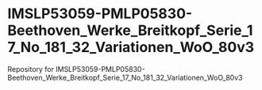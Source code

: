 # IMSLP53059-PMLP05830-Beethoven_Werke_Breitkopf_Serie_17_No_181_32_Variationen_WoO_80v3
Repository for IMSLP53059-PMLP05830-Beethoven_Werke_Breitkopf_Serie_17_No_181_32_Variationen_WoO_80v3
